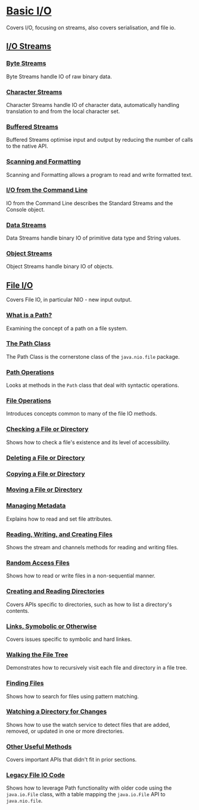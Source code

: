 # [Basic I/O](https://docs.oracle.com/javase/tutorial/essential/io/index.html)
Covers I/O, focusing on streams, also covers serialisation, and file io.

## [I/O Streams](https://docs.oracle.com/javase/tutorial/essential/io/streams.html)

### [Byte Streams](https://docs.oracle.com/javase/tutorial/essential/io/bytestreams.html)
Byte Streams handle IO of raw binary data.

### [Character Streams](https://docs.oracle.com/javase/tutorial/essential/io/charstreams.html)
Character Streams handle IO of character data, automatically handling translation to and from the local character set.

### [Buffered Streams](https://docs.oracle.com/javase/tutorial/essential/io/buffers.html)
Buffered Streams optimise input and output by reducing the number of calls to the native API.

### [Scanning and Formatting](https://docs.oracle.com/javase/tutorial/essential/io/scanfor.html)
Scanning and Formatting allows a program to read and write formatted text.

### [I/O from the Command Line](https://docs.oracle.com/javase/tutorial/essential/io/cl.html)
IO from the Command Line describes the Standard Streams and the Console object.

### [Data Streams](https://docs.oracle.com/javase/tutorial/essential/io/datastreams.html)
Data Streams handle binary IO of primitive data type and String values.

### [Object Streams](https://docs.oracle.com/javase/tutorial/essential/io/objectstreams.html)
Object Streams handle binary IO of objects.

## [File I/O](https://docs.oracle.com/javase/tutorial/essential/io/fileio.html)
Covers File IO, in particular NIO - new input output.

### [What is a Path?](https://docs.oracle.com/javase/tutorial/essential/io/path.html)
Examining the concept of a path on a file system.

### [The Path Class](https://docs.oracle.com/javase/tutorial/essential/io/pathClass.html)
The Path Class is the cornerstone class of the `java.nio.file` package.

### [Path Operations](https://docs.oracle.com/javase/tutorial/essential/io/pathOps.html)
Looks at methods in the `Path` class that deal with syntactic operations.

### [File Operations](https://docs.oracle.com/javase/tutorial/essential/io/fileOps.html)
Introduces concepts common to many of the file IO methods.

### [Checking a File or Directory](https://docs.oracle.com/javase/tutorial/essential/io/check.html)
Shows how to check a file's existence and its level of accessibility.

### [Deleting a File or Directory](https://docs.oracle.com/javase/tutorial/essential/io/delete.html)

### [Copying a File or Directory](https://docs.oracle.com/javase/tutorial/essential/io/copy.html)

### [Moving a File or Directory](https://docs.oracle.com/javase/tutorial/essential/io/move.html)

### [Managing Metadata](https://docs.oracle.com/javase/tutorial/essential/io/fileAttr.html)
Explains how to read and set file attributes.

### [Reading, Writing, and Creating Files](https://docs.oracle.com/javase/tutorial/essential/io/file.html)
Shows the stream and channels methods for reading and writing files.

### [Random Access Files](https://docs.oracle.com/javase/tutorial/essential/io/rafs.html)
Shows how to read or write files in a non-sequential manner.

### [Creating and Reading Directories](https://docs.oracle.com/javase/tutorial/essential/io/dirs.html)
Covers APIs specific to directories, such as how to list a directory's contents.

### [Links, Symobolic or Otherwise](https://docs.oracle.com/javase/tutorial/essential/io/links.html)
Covers issues specific to symbolic and hard linkes.

### [Walking the File Tree](https://docs.oracle.com/javase/tutorial/essential/io/walk.html)
Demonstrates how to recursively visit each file and directory in a file tree.

### [Finding Files](https://docs.oracle.com/javase/tutorial/essential/io/find.html)
Shows how to search for files using pattern matching.

### [Watching a Directory for Changes](https://docs.oracle.com/javase/tutorial/essential/io/notification.html)
Shows how to use the watch service to detect files that are added, removed, or updated in one or more directories.

### [Other Useful Methods](https://docs.oracle.com/javase/tutorial/essential/io/misc.html)
Covers important APIs that didn't fit in prior sections.

### [Legacy File IO Code](https://docs.oracle.com/javase/tutorial/essential/io/legacy.html)
Shows how to leverage Path functionality with older code using the `java.io.File` class, with a table mapping the `java.io.File` API to `java.nio.file`.